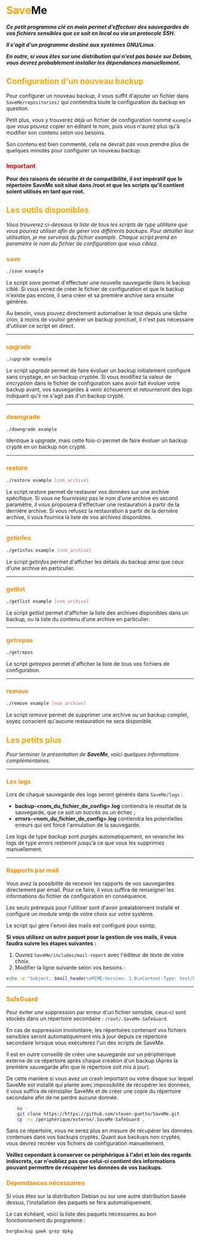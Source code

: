 # <font color="orange">Save</font>Me

***Ce petit programme clé en main permet d'effectuer des sauvegardes de vos fichiers sensibles que ce soit en local 
ou via un protocole SSH.***

***Il s'agit d'un programme destiné aux systèmes GNU/Linux.***

***En outre, si vous êtes sur une distribution qui n'est pas basée sur Debian, vous devrez probablement installer les dépendances manuellement.***

## <font color="orange">Configuration d'un nouveau backup</font>
Pour configurer un nouveau backup, il vous suffit d'ajouter un fichier dans `SaveMe/repositories/` 
qui contiendra toute la configuration du backup en question.

Petit plus, vous y trouverez déjà un fichier de configuration nommé `example` que vous pouvez copier en éditant le nom, 
puis vous n'aurez plus qu'à modifier son contenu selon vos besoins.

Son contenu est bien commenté, cela ne devrait pas vous prendre plus de quelques minutes pour configurer un nouveau backup.

### <font color="red">Important</font>
**Pour des raisons de sécurité et de compatibilité, il est impératif que le répertoire SaveMe
soit situé dans /root et que les scripts qu'il contient soient utilisés en tant que root.**

## <font color="orange">Les outils disponibles</font>
*Vous trouverez ci-dessous la liste de tous les scripts de type utilitaire que vous pourrez utiliser afin de gérer vos différents backups. 
Pour détailler leur utilisation, je me servirais du fichier example.
Chaque script prend en paramètre le nom du fichier de configuration que vous ciblez.*

### <font color="darkorange">save</font>
```Bash
./save example
```
Le script *save* permet d'effectuer une nouvelle sauvegarde dans le backup ciblé.
Si vous venez de créer le fichier de configuration et que le backup n'existe pas encore, 
il sera créer et sa première archive sera ensuite générée.

Au besoin, vous pouvez directement automatiser le tout depuis une tâche cron, 
à moins de vouloir générer un backup ponctuel, il n'est pas nécessaire d'utiliser ce script en direct.
***

### <font color="darkorange">upgrade</font>
```Bash
./upgrade example 
```
Le script *upgrade* permet de faire évoluer un backup initialement configuré sans cryptage, en un backup cryptée.
Si vous modifiez la valeur de *encryption* dans le fichier de configuration sans avoir fait évoluer votre backup avant,
vos sauvegardes à venir échoueront et retourneront des logs indiquant qu'il ne s'agit pas d'un backup crypté.
***

### <font color="darkorange">downgrade</font>
```Bash
./downgrade example 
```
Identique à *upgrade*, mais cette fois-ci permet de faire évoluer un backup crypté en un backup non crypté.
***

### <font color="darkorange">restore</font>
```Bash
./restore example [nom_archive]
```
Le script *restore* permet de restaurer vos données sur une archive spécifique.
Si vous ne fournissez pas le nom d'une archive en second paramètre, il vous proposera d'effectuer une restauration à partir de la dernière archive.
Si vous refusez la restauration à partir de la dernière archive, il vous fournira la liste de vos archives disponibles.
***

### <font color="darkorange">getinfos</font>
```Bash
./getinfos example [nom_archive]
```
Le script *getinfos* permet d'afficher les détails du backup ainsi que ceux d'une archive en particulier.
***

### <font color="darkorange">getlist</font>
```Bash
./getlist example [nom_archive]
```
Le script *getlist* permet d'afficher la liste des archives disponibles dans un backup, ou la liste du contenu d'une archive en particulier.
***

### <font color="darkorange">getrepos</font>
```Bash
./getrepos
```
Le script *getrepos* permet d'afficher la liste de tous vos fichiers de configuration.
***

### <font color="darkorange">remove</font>
```Bash
./remove example [nom_archive]
```
Le script *remove* permet de supprimer une archive ou un backup complet, soyez conscient qu'aucune restauration ne sera disponible.

## <font color="orange">Les petits plus</font>
*Pour terminer la présentation de **SaveMe**, voici quelques informations complémentaires.*
***

### <font color="darkorange">Les logs</font>
Lors de chaque sauvegarde des logs seront générés dans `SaveMe/logs` :
- **backup-<nom_du_fichier_de_config>.log** contiendra le résultat de la sauvegarde, que ce soit un succès ou un échec ;
- **errors-<nom_du_fichier_de_config>.log** contiendra les potentielles erreurs qui ont forcé l'annulation de la sauvegarde.

Les logs de type *backup* sont purgés automatiquement, en revanche les logs de type *errors* resteront jusqu'à ce que vous les supprimiez manuellement.
***

### <font color="darkorange">Rapports par mail</font>
Vous avez la possibilité de recevoir les rapports de vos sauvegardes directement par email.
Pour ce faire, il vous suffira de renseigner les informations du fichier de configuration en conséquence.

Les seuls prérequis pour l'utiliser sont d'avoir préalablement installé et configuré un module smtp de votre choix sur votre système.

Le script qui gère l'envoi des mails est configuré pour ssmtp.

**Si vous utilisez un autre paquet pour la gestion de vos mails, il vous faudra suivre les étapes suivantes :**
1. Ouvrez `SaveMe/includes/mail-report` avec l'éditeur de texte de votre choix.
2. Modifier la ligne suivante selon vos besoins :

```Bash
echo -e "Subject: $mail_header\nMIME-Version: 1.0\nContent-Type: text/html\n\n$mail_content" | /usr/lib/sendmail "$mailto"
```
***

### <font color="darkorange">SafeGuard</font>
Pour éviter une suppression par erreur d'un fichier sensible, ceux-ci sont stockés dans un répertoire secondaire : `/root/.SaveMe-SafeGuard`.

En cas de suppression involontaire, les répertoires contenant vos fichiers sensibles seront automatiquement mis à jour 
depuis ce répertoire secondaire lorsque vous exécuterez l'un des scripts de SaveMe.

Il est en outre conseillé de créer une sauvegarde sur un périphérique externe de ce répertoire après chaque création
d'un backup (Après la première sauvegarde afin que le répertoire soit mis à jour).

De cette manière si vous avez un crash important ou votre disque sur lequel SaveMe est installé qui plante avec impossibilité de
récupérer les données, il vous suffira de réinstaller SaveMe et de créer une copie du répertoire secondaire afin de ne perdre aucune donnée.
```Bash
    su -
    git clone https://https://github.com/steven-guette/SaveMe.git
    cp -rv /périphérique/externe/.SaveMe-SafeGuard .
```
Sans ce répertoire, vous ne serez plus en mesure de récupérer les données contenues dans vos backups cryptés.
Quant aux backups non cryptés, vous devrez recréer vos fichiers de configuration manuellement.

**Veillez cependant à conserver ce périphérique à l'abri et loin des regards indiscrets, car n'oubliez pas que celui-ci contient 
des informations pouvant permettre de récupérer les données de vos backups.**

### <font color="darkorange">Dépendances nécessaires</font>
Si vous êtes sur la distribution Debian ou sur une autre distribution basée dessus, l'installation des paquets se fera automatiquement.

Le cas échéant, voici la liste des paquets nécessaires au bon fonctionnement du programme :
```Bash
borgbackup gawk grep dpkg
```